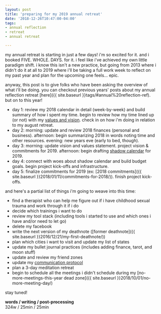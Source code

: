 ```yaml
---
layout: post
title: 'preparing for my 2019 annual retreat'
date: '2018-12-26T10:47:00-04:00'
tags:
- annual reflection
- retreat
- annual retreat

--- 
```


my annual retreat is starting in just a few days! i'm so excited for it. and i booked FIVE. WHOLE. DAYS. for it. i feel like i've achieved my own little paradigm shift. i know this isn't a new practice, but going from 2013 where i didn't do it at all to 2019 where i'll be taking a full work week to reflect on my past year and plan for the upcoming one feels... epic. 

anyway, this post is to give folks who have been asking the overview of what i'll be doing. you can checkout previous years' posts about my annual reflection retreat [here]({{ site.baseurl }}tags/#annual%20reflection-ref). but on to this year!

* day 1: review my 2018 calendar in detail (week-by-week) and build summary of how i spent my time. begin to review how my time lined up (or not) with my [values and vision](http://lqb2.co/2018/01/08/vision-statement.html). check in on how i'm doing in relation to my august retreat. 
* day 2: morning: update and review 2018 finances (personal and business). afternoon: begin summarizing 2018 in words noting time and other resources. evening: new years eve (early to bed, though). 
* day 3: morning: update vision and values statement. project vision & commitments for 2019. afternoon: begin drafting [shadow calendar](https://medium.com/@lqb2/my-shadow-calendar-an-experiment-in-aligning-my-time-with-my-values-d31219621288) for 2019. 
* day 4: connect with woes about shadow calendar and build budget goals. begin project kick-offs and infrastructure. 
* day 5: finalize commitments for 2019 (ex: [2018 commitments]({{ site.baseurl }}2018/01/11/commitments-for-2018/)). finish project kick-offs. 

and here's a partial list of things i'm going to weave into this time:

* find a therapist who can help me figure out if i have childhood sexual trauma and work through it if i do
* decide which trainings i want to do
* review my tool stack (including tools i started to use and which ones i have and/or need to let go)
* delete my facebook
* write the next version of my deathnote ([former deathnote]({{ site.baseurl }}2016/12/21/my-first-deathnote/))
* plan which cities i want to visit and update my list of states
* update my bullet journal practices (includes adding finance, tarot, and moon stuff)
* update and review my friend zones
* update my [communication protocol](http://lqb2.co/protocols/)
* plan a 3-day meditation retreat
* begin to schedule all the meetings i didn't schedule during my [no-more-meetings-this-year dead zone]({{ site.baseurl }}2018/10/01/no-more-meeting-day/) 

stay tuned!

<!-- hyperlink bank -->


<!-- &#042; = asterisk -->
<!-- &#039; = single quote '-->

**words / writing / post-processing**  
324w / 25min / 25min